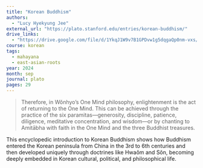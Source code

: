 ```yaml
---
title: "Korean Buddhism"
authors:
  - "Lucy Hyekyung Jee"
external_url: "https://plato.stanford.edu/entries/korean-buddhism/"
drive_links:
  - "https://drive.google.com/file/d/1YkqJ1W9v7B1GPDvw1g5dqgaQp0nm-vxs/view?usp=sharing"
course: korean
tags:
  - mahayana
  - east-asian-roots
year: 2024
month: sep
journal: plato
pages: 29
---
```


> Therefore, in Wŏnhyo’s One Mind philosophy, enlightenment is the act of returning to the One Mind. This can be achieved through the practice of the six paramitas—generosity, discipline, patience, diligence, meditative concentration, and wisdom—or by chanting to Amitābha with faith in the One Mind and the three Buddhist treasures.

This encyclopedic introduction to Korean Buddhism shows how Buddhism entered the Korean peninsula from China in the 3rd to 6th centuries and then developed uniquely through doctrines like Hwaŏm and Sŏn, becoming deeply embedded in Korean cultural, political, and philosophical life.